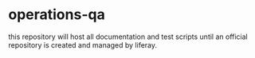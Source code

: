 # operations-qa

this repository will host all documentation and test scripts until an official repository is created and managed by liferay. 
